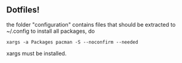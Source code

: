 ## Dotfiles!

the folder "configuration" contains files that should be extracted to ~/.config
to install all packages, do

`xargs -a Packages pacman -S --noconfirm --needed`

xargs must be installed.
